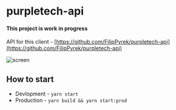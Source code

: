 # purpletech-api

#### This project is work in progress

API for this client - [https://github.com/FilipPyrek/purpletech-api](https://github.com/FilipPyrek/purpletech-api)

![screen](https://cloud.githubusercontent.com/assets/6282843/26675204/4f13a8f2-46c3-11e7-8110-0f05472ecc1e.png)

## How to start

- Devlopment - `yarn start`
- Production - `yarn build && yarn start:prod`
